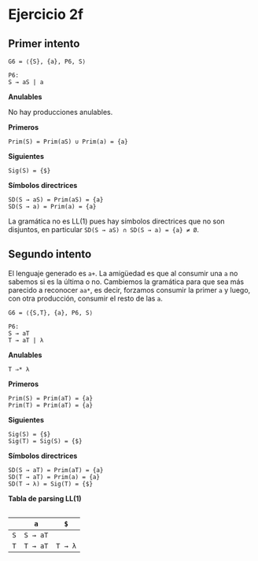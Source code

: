 # Ejercicio 2f

## Primer intento

```
G6 = ⟨{S}, {a}, P6, S⟩

P6:
S → aS | a
```

**Anulables**

No hay producciones anulables.

**Primeros**

```
Prim(S) = Prim(aS) ∪ Prim(a) = {a}
```

**Siguientes**

```
Sig(S) = {$}
```

**Símbolos directrices**

```
SD(S → aS) = Prim(aS) = {a}
SD(S → a) = Prim(a) = {a}
```

La gramática no es LL(1) pues hay símbolos directrices que no son disjuntos, en particular `SD(S → aS) ∩ SD(S → a) = {a} ≠ Ø`.

## Segundo intento

El lenguaje generado es `a+`. La amigüedad es que al consumir una `a` no sabemos si es la última o no. Cambiemos la gramática para que sea más parecido a reconocer `aa*`, es decir, forzamos consumir la primer `a` y luego, con otra producción, consumir el resto de las `a`.

```
G6 = ⟨{S,T}, {a}, P6, S⟩

P6:
S → aT
T → aT | λ
```

**Anulables**

```
T ⇒* λ
```

**Primeros**

```
Prim(S) = Prim(aT) = {a}
Prim(T) = Prim(aT) = {a}
```

**Siguientes**

```
Sig(S) = {$}
Sig(T) = Sig(S) = {$}
```

**Símbolos directrices**

```
SD(S → aT) = Prim(aT) = {a}
SD(T → aT) = Prim(a) = {a}
SD(T → λ) = Sig(T) = {$}
```

**Tabla de parsing LL(1)**

<div style="overflow-x:scroll; white-space: nowrap;">

||`a`|`$`|
|-|-|-|
|`S`|`S → aT`||
|`T`|`T → aT`|`T → λ`|

</div>
